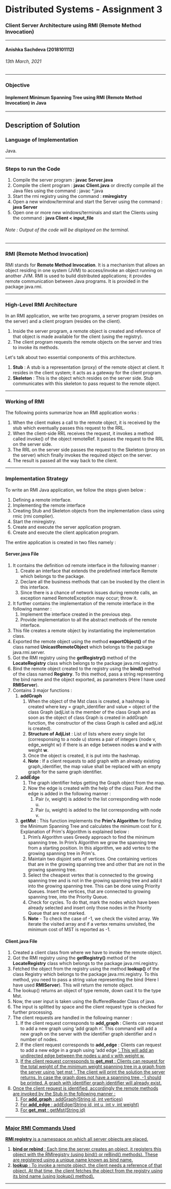 # Distributed Systems - Assignment 3
###  Client Server Architecture using RMI (Remote Method Invocation)
---
#### Anishka Sachdeva (2018101112)
###### 13th March, 2021
---
### Objective 
#### Implement Minimum Spanning Tree using RMI (Remote Method Invocation) in Java
---
## Description of Solution
### Language of Implementation
Java.

---
### Steps to run the Code
1. Compile the server program : **javac Server.java**
2. Compile the client program : **javac Client.java**
or  directly compile all the Java files using the command : javac *.java
3. Start the rmi registry using the command : **rmiregistry**
4. Open a new window/terminal and start the Server using the command : **java Server**
5. Open one or more new windows/terminals and start the Clients using the command : **java Client < input_file**

###### Note : Output of the code will be displayed on the terminal.
---

### RMI (Remote Method Invocation)
RMI stands for **Remote Method Invocation**. It is a mechanism that allows an object residing in one system (JVM) to access/invoke an object running on another JVM.
RMI is used to build distributed applications; it provides remote communication between Java programs. It is provided in the package java.rmi.

---

### High-Level RMI Architecture
In an RMI application, we write two programs, a server program (resides on the server) and a client program (resides on the client).
1. Inside the server program, a remote object is created and reference of that object is made available for the client (using the registry).
2. The client program requests the remote objects on the server and tries to invoke its methods.

Let's talk about two essential components of this architecture. 
1. **Stub** : A stub is a representation (proxy) of the remote object at client. It resides in the client system; it acts as a gateway for the client program.
2. **Skeleton** : This is the object which resides on the server side. Stub communicates with this skeleton to pass request to the remote object.

---
### Working of RMI
The following points summarize how an RMI application works :
1. When the client makes a call to the remote object, it is received by the stub which eventually passes this request to the RRL.
2. When the client-side RRL receives the request, it invokes a method called invoke() of the object remoteRef. It passes the request to the RRL on the server side.
3. The RRL on the server side passes the request to the Skeleton (proxy on the server) which finally invokes the required object on the server.
4. The result is passed all the way back to the client.
---
### Implementation Strategy
To write an RMI Java application, we follow the steps given below :
1. Defining a remote interface.
2. Implementing the remote interface
3. Creating Stub and Skeleton objects from the implementation class using rmic (rmi complier).
4. Start the rmiregistry.
5. Create and execute the server application program.
6. Create and execute the client application program.

The entire application is created in two files namely :
#### Server.java File
1. It contains the definition od remote interface in the following manner : 
    1. Create an interface that extends the predefined interface Remote which belongs to the package.
    2. Declare all the business methods that can be invoked by the client in this interface.
    3. Since there is a chance of network issues during remote calls, an exception named RemoteException may occur; throw it.
2. It further contains the implementation of the remote interface in the following manner : 
    1. Implement the interface created in the previous step.
    2. Provide implementation to all the abstract methods of the remote interface.
3. This file creates a remote object by instantiating the implementation class.
4. Exported the remote object using the method **exportObject()** of the class named **UnicastRemoteObject** which belongs to the package java.rmi.server.
5. Got the RMI registry using the **getRegistry()** method of the **LocateRegistry** class which belongs to the package java.rmi.registry.
6. Bind the remote object created to the registry using the **bind()** method of the class named **Registry**. To this method, pass a string representing the bind name and the object exported, as parameters (Here I have used **RMIServer**).
7. Contains 3 major functions : 
    1. **addGraph**
        1. When the object of the Mst class is created, a hashmap is created where key = graph_identifier and value = object of the class Graph (adjList is the member of the class Graph and as soon as the object of class Graph is created in addGraph function, the constructor of the class Graph is called and adjList is created).
        2. **Structure of AdjList** : List of lists where every single list (corresponsing to a node u) stores a pair of integers {node v, edge_weight w} if there is an edge between nodes **u** and **v** with weight **w**.
        3. Once the object is created, it is put into the hashmap.
        4. **Note** : If a client requests to add graph with an already existing graph_identifier, the map value shall be replaced with an empty graph for the same graph identifier.
    2. **addEdge**
        1. The graph identifier helps getting the Graph object from the map.
        2. Now the edge is created with the help of the class Pair. And the edge is added in the following manner : 
            1. Pair (v, weight) is added to the list corresponding with node u.
            2. Pair (u, weight) is added to the list corresponding with node v. 
    3. **getMst** : This function implements the **Prim's Algorithm** for finding the Minimum Spanning Tree and calculates the minimum cost for it. Explanation of Prim's Algorithm is explained below : 
        1. Prim’s Algorithm uses Greedy approach to find the minimum spanning tree. In Prim’s Algorithm we grow the spanning tree from a starting position. In this algorithm, we add vertex to the growing spanning tree in Prim's.
        2. Maintain two disjoint sets of vertices. One containing vertices that are in the growing spanning tree and other that are not in the growing spanning tree.
        3. Select the cheapest vertex that is connected to the growing spanning tree and is not in the growing spanning tree and add it into the growing spanning tree. This can be done using Priority Queues. Insert the vertices, that are connected to growing spanning tree, into the Priority Queue.
        4. Check for cycles. To do that, mark the nodes which have been already selected and insert only those nodes in the Priority Queue that are not marked.
        5. **Note** -  To check the case of -1, we check the visited array. We iterate the visited array and if a vertex remains unvisited, the minimum cost of MST is reported as -1.
#### Client.java File
1. Created a client class from where we have to invoke the remote object.
2. Got the RMI registry using the **getRegistry()** method of the **LocateRegistry** class which belongs to the package java.rmi.registry.
3. Fetched the object from the registry using the method **lookup()** of the class Registry which belongs to the package java.rmi.registry. To this method, you need to pass a string value representing the bind (Here I have used **RMIServer**). This will return the remote object.
4. The lookup() returns an object of type remote, down cast it to the type Mst.
5. Now, the user input is taken using the BufferedReader Class of java.
6. The input is splitted by space and the client request type is checked for further processing.
7. The client requests are handled in the following manner : 
    1. If the client request corresponds to **add_graph** : Clients can request to add a new graph using ‘add graph <graph identifier> n’. This command will add a new graph on the server with the identifier graph identifier and n number of nodes.
    2. If the client request corresponds to **add_edge** : Clients can request to add a new edge in a graph using ‘add edge <graph identifier> <u> <v> <w>’. This will add an undirected edge between the nodes u and v with weight w.
    3. If the client request corresponds to **get_mst** : Clients can request for the total weight of the minimum weight spanning tree in a graph from the
server using ‘get mst <graph identifier>’. The client will print the solution the server returns. In case the graph does not have a spanning tree, -1 should be printed. A graph with identifier graph identifier
will already exist.
8. Once the client request is identified, accordingly the remote methods are invoked by the Stub in the following manner : 
    1. For **add_graph** : addGraph(String id, int vertices)
    2. For **add_edge** : addEdge(String id, int u, int v, int weight)
    3. For **get_mst** : getMst(String id)

---
### Major RMI Commands Used
**RMI registry** is a namespace on which all server objects are placed. 
1. **bind or rebind** : Each time the server creates an object, it registers this object with the RMIregistry (using bind() or reBind() methods). These are registered using a unique name known as bind name.
2. **lookup** : To invoke a remote object, the client needs a reference of that object. At that time, the client fetches the object from the registry using its bind name (using lookup() method).
---